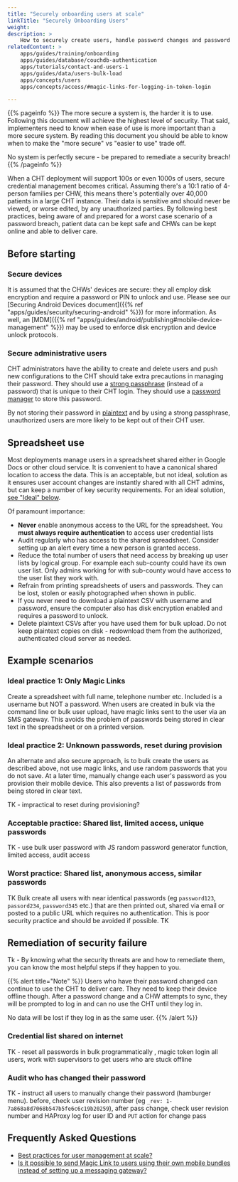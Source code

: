```yaml
---
title: "Securely onboarding users at scale"
linkTitle: "Securely Onboarding Users"
weight:
description: >
    How to securely create users, handle password changes and password breaches
relatedContent: >
    apps/guides/training/onboarding
    apps/guides/database/couchdb-authentication
    apps/tutorials/contact-and-users-1
    apps/guides/data/users-bulk-load
    apps/concepts/users
    apps/concepts/access/#magic-links-for-logging-in-token-login

---
```


{{% pageinfo %}}
The more secure a system is, the harder it is to use. Following this document will achieve the highest level of security. That said, implementers need to know when ease of use is more important than a more secure system. By reading this document you should be able to know when to make the "more secure" vs "easier to use" trade off. 

No system is perfectly secure - be prepared to remediate a security breach!
{{% /pageinfo %}}

When a CHT deployment will support 100s or even 1000s of users, secure credential management becomes critical. Assuming there's a 10:1 ratio of 4-person families per CHW, this means there's potentially over 40,000 patients in a large CHT instance. Their data is sensitive and should never be viewed, or worse edited, by any unauthorized parties. By following best practices, being aware of and prepared for a worst case scenario of a password breach, patient data can be kept safe and CHWs can be kept online and able to deliver care.

## Before starting

### Secure devices

It is assumed that the CHWs' devices are secure: they all employ disk encryption and require a password or PIN to unlock and use. Please see our [Securing Android Devices document]({{% ref "apps/guides/security/securing-android" %}}) for more information. As well, an [MDM]({{% ref "apps/guides/android/publishing#mobile-device-management" %}}) may be used to enforce disk encryption and device unlock protocols.

### Secure administrative users

CHT administrators have the ability to create and delete users and push new configurations to the CHT should take extra precautions in managing their password. They should use a [strong passphrase](https://en.wikipedia.org/wiki/Passphrase) (instead of a password) that is unique to their CHT login. They should use a [password manager](https://en.wikipedia.org/wiki/Password_manager) to store this password. 

By not storing their password in [plaintext](https://en.wikipedia.org/wiki/Plaintext) and by using a strong passphrase, unauthorized users are more likely to be kept out of their CHT user. 

## Spreadsheet use

Most deployments manage users in a spreadsheet shared either in Google Docs or other cloud service. It is convenient to have a canonical shared location to access the data. This is an acceptable, but not ideal, solution as it ensures user account changes are instantly shared with all CHT admins, but can keep a number of key security requirements. For an ideal solution, [see "Ideal" below](#ideal-1-only-magic-links).

Of paramount importance:

* **Never** enable anonymous access to the URL for the spreadsheet. You **must always require authentication** to access user credential lists
* Audit regularly who has access to the shared spreadsheet. Consider setting up an alert every time a new person is granted access.
* Reduce the total number of users that need access by breaking up user lists by logical group. For example each sub-county could have its own user list. Only admins working for with sub-county would have access to the user list they work with.
* Refrain from printing spreadsheets of users and passwords. They can be lost, stolen or easily photographed when shown in public.
* If you never need to download a plaintext CSV with username and password, ensure the computer also has disk encryption enabled and requires a password to unlock.
* Delete plaintext CSVs after you have used them for bulk upload. Do not keep plaintext copies on disk - redownload them from the authorized, authenticated cloud server as needed.

## Example scenarios

### Ideal practice 1: Only Magic Links

Create a spreadsheet with full name, telephone number etc. Included is a username but NOT a password. When users are created in bulk via the command line or bulk user upload, have magic links sent to the user via an SMS gateway. This avoids the problem of passwords being stored in clear text in the spreadsheet or on a printed version.

### Ideal practice 2: Unknown passwords, reset during provision

An alternate and also secure approach, is to bulk create the users as described above, not use magic links, and use random passwords that you do not save. At a later time, manually change each user's password as you provision their mobile device. This also prevents a list of passwords from being stored in clear text.

TK - impractical to reset during provisioning? 

### Acceptable practice: Shared list, limited access, unique passwords

TK - use bulk user password with JS random password generator function, limited access, audit access

### Worst practice: Shared list, anonymous access, similar passwords

TK Bulk create all users with near identical passwords (eg `password123`, `passord234`, `password345` etc.) that are then printed out, shared via email or posted to a public URL which requires no authentication. This is poor security practice and should be avoided if possible. TK

## Remediation of security failure

Tk - By knowing what the security threats are and how to remediate them, you can know the most helpful steps if they happen to you. 

{{% alert title="Note" %}}
Users who have their password changed can continue to use the CHT to deliver care.  They need to keep their device offline though. After a password change and a CHW attempts to sync, they will be prompted to log in and can no use the CHT until they log in.

No data will be lost if they log in as the same user.
{{% /alert %}}

### Credential list shared on internet

TK - reset all passwords in bulk programmatically , magic token login all users, work with supervisors to get users who are stuck offline

### Audit who has changed their password

TK - instruct all users to manually change their password (hamburger menu). before, check user revision number (eg `_rev: 1-7a868a8d7068b547b5fe6c6c19b20259`), after pass change, check user revision number and HAProxy log for user ID and `PUT` action for change pass

## Frequently Asked Questions

- [Best practices for user management at scale?](https://forum.communityhealthtoolkit.org/t/best-practices-for-user-management-at-scale/1668/1)
- [Is it possible to send Magic Link to users using their own mobile bundles instead of setting up a messaging gateway?](https://forum.communityhealthtoolkit.org/t/send-magic-link-via-mobile-bundle/2760/2)
